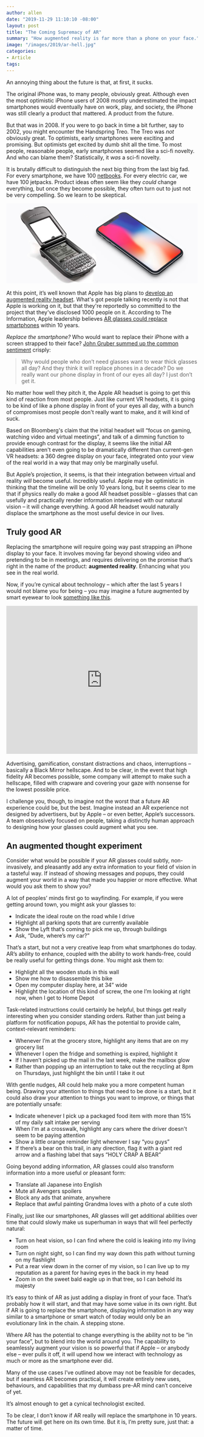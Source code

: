```yaml
---
author: allen
date: "2019-11-29 11:10:10 -08:00"
layout: post
title: "The Coming Supremacy of AR"
summary: "How augmented reality is far more than a phone on your face."
image: "/images/2019/ar-hell.jpg"
categories:
- Article
tags:
---
```


An annoying thing about the future is that, at first, it sucks.

The original iPhone was, to many people, obviously great. Although even the most optimistic iPhone users of 2008 mostly underestimated the impact smartphones would eventually have on work, play, and society, the iPhone was still clearly a product that mattered. A product from the future.

But that was in 2008. If you were to go back in time a bit further, say to 2002, you might encounter the Handspring Treo. The Treo was *not* obviously great. To optimists, early smartphones were exciting and promising. But optimists get excited by dumb shit all the time. To most people, reasonable people, early smartphones seemed like a sci-fi novelty. And who can blame them? Statistically, it *was* a sci-fi novelty.

It is brutally difficult to distinguish the next big thing from the last big fad. For every smartphone, we have 100 [netbooks](https://en.wikipedia.org/wiki/Netbook). For every electric car, we have 100 jetpacks. Product ideas often seem like they *could* change everything, but once they become possible, they often turn out to just not be very compelling. So we learn to be skeptical.

<img src="/images/2019/smartphones.jpg" />

At this point, it’s well known that Apple has big plans to [develop an augmented reality headset](https://www.bloomberg.com/news/articles/2019-11-11/apple-s-ar-push-will-start-with-ipad-and-culminate-with-glasses). What's got people talking recently is not that Apple is working on it, but that they're reportedly so committed to the project that they've disclosed 1000 people on it. According to The Information, Apple leadership believes [AR glasses could replace smartphones](https://www.theinformation.com/articles/apple-eyes-2022-release-for-ar-headset-2023-for-glasses) within 10 years.

*Replace the smartphone?* Who would want to replace their iPhone with a screen strapped to their face? [John Gruber summed up the common sentiment](https://daringfireball.net/linked/2019/11/11/apple-ar-meeting) crisply:

> Why would people who don’t need glasses want to wear thick glasses all day? And they think it will replace phones in a decade? Do we really want our phone display in front of our eyes all day? I just don’t get it.

No matter how well they pitch it, the Apple AR headset is going to get this kind of reaction from most people. Just like current VR headsets, it is going to be kind of like a phone display in front of your eyes all day, with a bunch of compromises most people don't really want to make, and it will kind of suck.

Based on Bloomberg's claim that the initial headset will “focus on gaming, watching video and virtual meetings”, and talk of a dimming function to provide enough contrast for the display, it seems like the initial AR capabilities aren't even going to be dramatically different than current-gen VR headsets: a 360 degree display on your face, integrated onto your view of the real world in a way that may only be marginally useful.

But Apple’s projection, it seems, is that their integration between virtual and reality *will* become useful. Incredibly useful. Apple may be optimistic in thinking that the timeline will be only 10 years long, but it seems clear to me that if physics really do make a good AR headset possible – glasses that can usefully and practically render information interleaved with our natural vision – it will change everything. A good AR headset would naturally displace the smartphone as the most useful device in our lives.

## Truly good AR

Replacing the smartphone will require going way past strapping an iPhone display to your face. It involves moving far beyond showing video and pretending to be in meetings, and requires delivering on the promise that’s right in the name of the product: **augmented reality**. Enhancing what you see in the real world.

Now, if you’re cynical about technology – which after the last 5 years I would not blame you for being – you may imagine a future augmented by smart eyewear to look [something like this](https://www.youtube.com/watch?v=YJg02ivYzSs).

<iframe width="100%" height="390" src="https://www.youtube.com/embed/YJg02ivYzSs" frameborder="0" allow="accelerometer; autoplay; encrypted-media; gyroscope; picture-in-picture" allowfullscreen></iframe>

Advertising, gamification, constant distractions and chaos, interruptions – basically a Black Mirror hellscape. And to be clear, in the event that high fidelity AR becomes possible, some company will attempt to make such a hellscape, filled with crapware and covering your gaze with nonsense for the lowest possible price.

I challenge you, though, to imagine not the worst that a future AR experience could be, but the best. Imagine instead an AR experience not designed by advertisers, but by Apple – or even better, Apple’s successors. A team obsessively focused on people, taking a distinctly human approach to designing how your glasses could augment what you see.

## An augmented thought experiment

Consider what would be possible if your AR glasses could subtly, non-invasively, and pleasantly add any extra information to your field of vision in a tasteful way. If instead of showing messages and popups, they could augment your world in a way that made you happier or more effective. What would you ask them to show you?

A lot of peoples’ minds first go to wayfinding. For example, if you were getting around town, you might ask your glasses to:

- Indicate the ideal route on the road while I drive
- Highlight all parking spots that are currently available
- Show the Lyft that’s coming to pick me up, through buildings
- Ask, “Dude, where’s my car?”

That’s a start, but not a very creative leap from what smartphones do today. AR’s ability to enhance, coupled with the ability to work hands-free, could be really useful for getting things done. You might ask them to:

- Highlight all the wooden studs in this wall
- Show me how to disassemble this bike
- Open my computer display here, at 34” wide
- Highlight the location of this kind of screw, the one I’m looking at right now, when I get to Home Depot

Task-related instructions could certainly be helpful, but things get really interesting when you consider standing orders. Rather than just being a platform for notification popups, AR has the potential to provide calm, context-relevant reminders:

- Whenever I’m at the grocery store, highlight any items that are on my grocery list
- Whenever I open the fridge and something is expired, highlight it
- If I haven’t picked up the mail in the last week, make the mailbox glow
- Rather than popping up an interruption to take out the recycling at 8pm on Thursdays, just highlight the bin until I take it out

With gentle nudges, AR could help make you a more competent human being. Drawing your attention to things that need to be done is a start, but it could also draw your attention to things you want to improve, or things that are potentially unsafe:

- Indicate whenever I pick up a packaged food item with more than 15% of my daily salt intake per serving
- When I'm at a crosswalk, highlight any cars where the driver doesn't seem to be paying attention
- Show a little orange reminder light whenever I say “you guys”
- If there’s a bear on this trail, in any direction, flag it with a giant red arrow and a flashing label that says “HOLY CRAP A BEAR”

Going beyond adding information, AR glasses could also transform information into a more useful or pleasant form:

- Translate all Japanese into English
- Mute all Avengers spoilers
- Block any ads that animate, anywhere
- Replace that awful painting Grandma loves with a photo of a cute sloth

Finally, just like our smartphones, AR glasses will get additional abilities over time that could slowly make us superhuman in ways that will feel perfectly natural:

- Turn on heat vision, so I can find where the cold is leaking into my living room
- Turn on night sight, so I can find my way down this path without turning on my flashlight
- Put a rear view down in the corner of my vision, so I can live up to my reputation as a parent for having eyes in the back in my head
- Zoom in on the sweet bald eagle up in that tree, so I can behold its majesty

It’s easy to think of AR as just adding a display in front of your face. That’s probably how it will start, and that may have some value in its own right. But if AR is going to replace the smartphone, displaying information in any way similar to a smartphone or smart watch of today would only be an evolutionary link in the chain. A stepping stone.

Where AR has the potential to change everything is the ability not to be “in your face”, but to blend into the world around you. The capability to seamlessly augment your vision is so powerful that if Apple – or anybody else – ever pulls it off, it will upend how we interact with technology as much or more as the smartphone ever did.

Many of the use cases I’ve outlined above may not be feasible for decades, but if seamless AR becomes practical, it will create entirely new uses, behaviours, and capabilities that my dumbass pre-AR mind can’t conceive of yet.

It’s almost enough to get a cynical technologist excited.

To be clear, I don’t know if AR really will replace the smartphone in 10 years. The future will get here on its own time. But it is, I’m pretty sure, just that: a matter of time.
